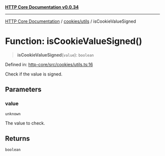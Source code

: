 [**HTTP Core Documentation v0.0.34**](../../../README.md)

***

[HTTP Core Documentation](../../../modules.md) / [cookies/utils](../README.md) / isCookieValueSigned

# Function: isCookieValueSigned()

> **isCookieValueSigned**(`value`): `boolean`

Defined in: [http-core/src/cookies/utils.ts:16](https://github.com/stonemjs/http-core/blob/31e23030575a56f9e3df3cf0d1fec6cbcbb56275/src/cookies/utils.ts#L16)

Check if the value is signed.

## Parameters

### value

`unknown`

The value to check.

## Returns

`boolean`
